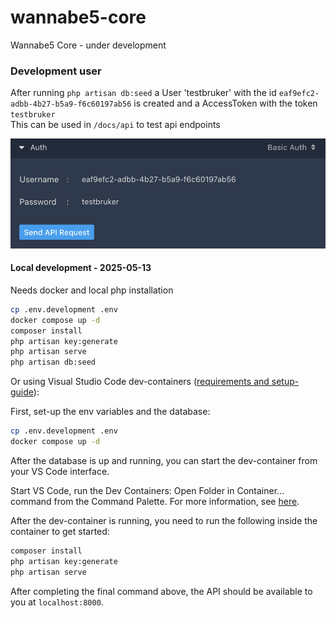 # wannabe5-core
Wannabe5 Core - under development

### Development user
After running `php artisan db:seed` a User 'testbruker' with the id `eaf9efc2-adbb-4b27-b5a9-f6c60197ab56` is created and a AccessToken with the token `testbruker`  
This can be used in `/docs/api` to test api endpoints  

![testbruker in api docs](docs/images/testbruker.png)


#### Local development - 2025-05-13
Needs docker and local php installation

```bash
cp .env.development .env
docker compose up -d
composer install
php artisan key:generate
php artisan serve
php artisan db:seed
```

Or using Visual Studio Code dev-containers ([requirements and setup-guide](https://code.visualstudio.com/docs/devcontainers/containers#_installation)):

First, set-up the env variables and the database:

```bash
cp .env.development .env
docker compose up -d
```

After the database is up and running, you can start the dev-container from your VS Code interface. 

Start VS Code, run the Dev Containers: Open Folder in Container... command from the Command Palette. For more information, see [here](https://code.visualstudio.com/docs/devcontainers/containers#_quick-start-open-an-existing-folder-in-a-container).

After the dev-container is running, you need to run the following inside the container to get started:

```bash
composer install
php artisan key:generate
php artisan serve
```

After completing the final command above, the API should be available to you at `localhost:8000`.